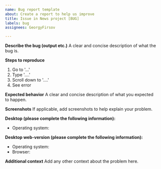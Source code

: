 ```yaml
---
name: Bug report template
about: Create a report to help us improve
title: Issue in News project [BUG]
labels: bug
assignees: GeorgyFirsov

---
```


**Describe the bug (output etc.)**
A clear and concise description of what the bug is.

**Steps to reproduce**
1. Go to '...'
2. Type '....'
3. Scroll down to '....'
4. See error

**Expected behavior**
A clear and concise description of what you expected to happen.

**Screenshots**
If applicable, add screenshots to help explain your problem.

**Desktop (please complete the following information):**
 - Operating system: 

**Desktop web-version (please complete the following information):**
 - Operating system: 
 - Browser:

**Additional context**
Add any other context about the problem here.
